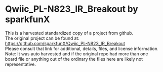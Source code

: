 
# Qwiic_PL-N823_IR_Breakout by sparkfunX  
This is a harvested standardized copy of a project from github.  
The original project can be found at:  
https://github.com/sparkfunX/Qwiic_PL-N823_IR_Breakout  
Please consult that link for additional, details, files, and license information.  
Note: It was auto harvested and if the original repo had more than one board file or anything out of the ordinary the files here are likely not representative.  
    